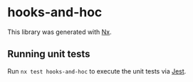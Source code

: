 # hooks-and-hoc

This library was generated with [Nx](https://nx.dev).

## Running unit tests

Run `nx test hooks-and-hoc` to execute the unit tests via [Jest](https://jestjs.io).
